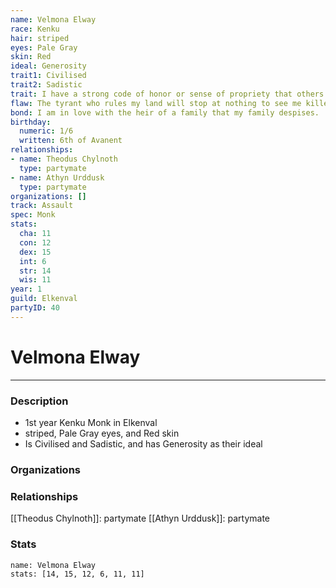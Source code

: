 ```yaml
---
name: Velmona Elway
race: Kenku
hair: striped
eyes: Pale Gray
skin: Red
ideal: Generosity
trait1: Civilised
trait2: Sadistic
trait: I have a strong code of honor or sense of propriety that others don't comprehend.
flaw: The tyrant who rules my land will stop at nothing to see me killed.
bond: I am in love with the heir of a family that my family despises.
birthday:
  numeric: 1/6
  written: 6th of Avanent
relationships:
- name: Theodus Chylnoth
  type: partymate
- name: Athyn Urddusk
  type: partymate
organizations: []
track: Assault
spec: Monk
stats:
  cha: 11
  con: 12
  dex: 15
  int: 6
  str: 14
  wis: 11
year: 1
guild: Elkenval
partyID: 40
---
```

# Velmona Elway
---
### Description
- 1st year Kenku Monk in Elkenval
- striped, Pale Gray eyes, and Red skin
- Is Civilised and Sadistic, and has Generosity as their ideal

### Organizations
### Relationships
[[Theodus Chylnoth]]: partymate
[[Athyn Urddusk]]: partymate
### Stats
```statblock
name: Velmona Elway
stats: [14, 15, 12, 6, 11, 11]
```